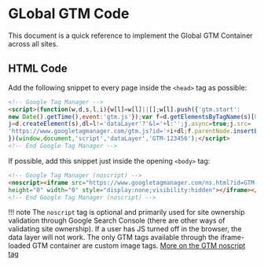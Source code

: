 # GLobal GTM Code
This document is a quick reference to implement the Global GTM Container across all sites. 

## HTML Code
Add the following snippet to every page inside the `<head>` tag as possible:

```html
<!-- Google Tag Manager -->
<script>(function(w,d,s,l,i){w[l]=w[l]||[];w[l].push({'gtm.start':
new Date().getTime(),event:'gtm.js'});var f=d.getElementsByTagName(s)[0],
j=d.createElement(s),dl=l!='dataLayer'?'&l='+l:'';j.async=true;j.src=
'https://www.googletagmanager.com/gtm.js?id='+i+dl;f.parentNode.insertBefore(j,f);
})(window,document,'script','dataLayer','GTM-123456');</script>
<!-- End Google Tag Manager -->
```

If possible, add this snippet just inside the opening `<body>` tag:

```html
<!-- Google Tag Manager (noscript) -->
<noscript><iframe src="https://www.googletagmanager.com/ns.html?id=GTM-123456"
height="0" width="0" style="display:none;visibility:hidden"></iframe></noscript>
<!-- End Google Tag Manager (noscript) -->
```

!!! note
    The `noscript` tag is optional and primarily used for site ownership validation through Google Search Console (there are other ways of validating site ownership).
    If a user has JS turned off in the browser, the data layer will not work. The only GTM tags available through the iframe-loaded GTM container are custom image tags.
    [More on the GTM noscript tag](https://www.analyticsmania.com/post/google-tag-manager-noscript/)
